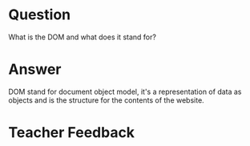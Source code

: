 # Question

What is the DOM and what does it stand for?

# Answer

DOM stand for document object model, it's a representation of data as objects and is the structure for the contents of the website.

# Teacher Feedback
